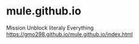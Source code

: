 # mule.github.io
Mission Unblock literaly Everything
https://gmo298.github.io/mule.github.io/index.html
